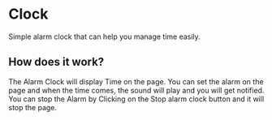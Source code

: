 # Clock
Simple alarm clock that can help you manage time easily.

## How does it work?
The Alarm Clock will display Time on the page. You can set the alarm on the page and when the time comes, the sound will play and you will get notified.
You can stop the Alarm by Clicking on the Stop alarm clock button and it will stop the page.